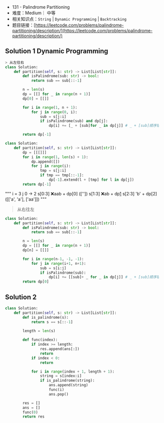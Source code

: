 * 131 -  Palindrome Partitioning
* 难度：Medium｜ 中等
* 相关知识点：`String` | `Dynamic Programming` | `Backtracking`
* 题目链接：[https://leetcode.com/problems/palindrome-partitioning/description/](https://leetcode.com/problems/palindrome-partitioning/description/)


## Solution 1 Dynamic Programming

```python
> 从左往右
class Solution:
    def partition(self, s: str) -> List[List[str]]:
        def isPalindrome(sub: str) -> bool:
            return sub == sub[::-1]

        n = len(s)
        dp = [[] for _ in range(n + 1)]
        dp[0] = [[]]

        for i in range(1, n + 1):
            for j in range(0, i):
                sub = s[j:i]
                if isPalindrome(sub) and dp[j]:
                    dp[i] += [_ + [sub]for _ in dp[j]] # _ + [sub]顺序错了也通不过

        return dp[-1]

```

```python
class Solution:
    def partition(self, s: str) -> List[List[str]]:
        dp = [[[]]]
        for i in range(1, len(s) + 1):
            dp.append([])
            for j in range(i):
                tmp = s[j:i]
                if tmp == tmp[::-1]:
                    dp[-1].extend(l + [tmp] for l in dp[j])
        return dp[-1]
```
"""
i = 3
j 0 -> 2
s[0:3] ❌aab + dp[0] (['']) 
s[1:3] ❌ab + dp[1](['a'])
s[2:3] 'b' + dp[2]([['a', 'a'], ['aa']])
"""
> 从右往左
```python
class Solution:
    def partition(self, s: str) -> List[List[str]]:
        def isPalindrome(sub: str) -> bool:
            return sub == sub[::-1]

        n = len(s)
        dp = [[] for _ in range(n + 1)]
        dp[n] = [[]]

        for i in range(n-1, -1, -1):
            for j in range(i+1, n+1):
                sub = s[i:j]
                if isPalindrome(sub):
                    dp[i] += [[sub]+ _ for _ in dp[j]] # _ + [sub]顺序错了也通不过
        return dp[0]

```

## Solution 2

```python
class Solution:
    def partition(self, s: str) -> List[List[str]]:
        def is_palindrome(s):
            return s == s[::-1]
        
        length = len(s)

        def func(index):
            if index >= length:
                res.append(ans[:])
                return
            if index < 0:
                return

            for i in range(index + 1, length + 1):
                string = s[index:i]
                if is_palindrome(string):
                    ans.append(string)
                    func(i) 
                    ans.pop()

        res = []
        ans = []
        func(0)
        return res
```
